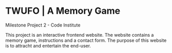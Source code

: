 # TWUFO | A Memory Game
Milestone Project 2 - Code Institute 

This project is an interactive frontend website. The website contains a memory game, instructions and a contact form. The purpose of this website is to attracht and entertain the end-user.










